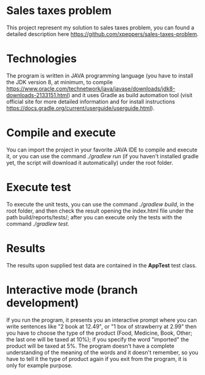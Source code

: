 # Sales taxes problem
This project represent my solution to sales taxes problem, you can found a detailed description 
here https://github.com/xpeppers/sales-taxes-problem.

# Technologies
The program is written in JAVA programming language (you have to install the JDK version 8, at minimum, 
to compile https://www.oracle.com/technetwork/java/javase/downloads/jdk8-downloads-2133151.html) and it uses Gradle 
as build automation tool (visit official site for more detailed information and for install instructions 
https://docs.gradle.org/current/userguide/userguide.html).

# Compile and execute
You can import the project in your favorite JAVA IDE to compile and execute it, or you can use the command 
_./gradlew run_ (if you haven't installed gradle yet, the script will download it automatically) 
under the root folder.

# Execute test
To execute the unit tests, you can use the command _./gradlew build_, in the root folder, and then check the 
result opening the index.html file under the path build/reports/tests/; after you can execute only the tests with the 
command _./gradlew test_.

# Results
The results upon supplied test data are contained in the **AppTest** test class.

# Interactive mode (branch development)
If you run the program, it presents you an interactive prompt where you can write sentences like "2 book at 12.49",
or "1 box of strawberry at 2.99" then you have to choose the type of the product (Food, Medicine, Book, Other; the last 
one will be taxed at 10%); if you specify the word "imported" the product will be taxed at 5%. 
The program doesn't have a complete understanding of the meaning of the words and it doesn't remember, 
so you have to tell it the type of product again if you exit from the program, it is only for example purpose.